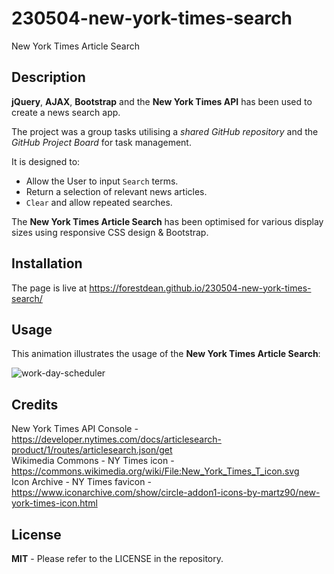 # 230504-new-york-times-search
New York Times Article Search 

## Description
	
**jQuery**, **AJAX**, **Bootstrap** and the **New York Times API** has been used to create a news search app. 

The project was a group tasks utilising a *shared GitHub repository* and the *GitHub Project Board* for task management.

It is designed to:
* Allow the User to input `Search` terms.
* Return a selection of relevant news articles.
* `Clear` and allow repeated searches.

The **New York Times Article Search** has been optimised for various display sizes using responsive CSS design & Bootstrap.  

	
## Installation
	
The page is live at https://forestdean.github.io/230504-new-york-times-search/

	
## Usage
	   
This animation illustrates the usage of the **New York Times Article Search**:     

![work-day-scheduler](./assets/images/new-york-times-search.gif)
	
## Credits
	
New York Times API Console - https://developer.nytimes.com/docs/articlesearch-product/1/routes/articlesearch.json/get  
Wikimedia Commons - NY Times icon - https://commons.wikimedia.org/wiki/File:New_York_Times_T_icon.svg       
Icon Archive - NY Times favicon - https://www.iconarchive.com/show/circle-addon1-icons-by-martz90/new-york-times-icon.html

## License
	
**MIT** - Please refer to the LICENSE in the repository.